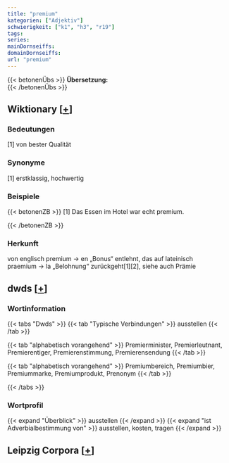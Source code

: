```yaml
---
title: "premium"
kategorien: ["Adjektiv"]
schwierigkeit: ["k1", "h3", "r19"]
tags:
series:
mainDornseiffs:
domainDornseiffs:
url: "premium"
---
```


{{< betonenÜbs >}}
**Übersetzung:**  
{{< /betonenÜbs >}}

## Wiktionary [[+](https://de.wiktionary.org/wiki/premium)]

### Bedeutungen
[1] von bester Qualität  

### Synonyme
[1] erstklassig, hochwertig  

### Beispiele
{{< betonenZB >}}
[1] Das Essen im Hotel war echt premium.  

{{< /betonenZB >}}
### Herkunft
von englisch premium → en „Bonus“ entlehnt, das auf lateinisch praemium → la „Belohnung“ zurückgeht[1][2], siehe auch Prämie  



## dwds [[+](https://www.dwds.de/wb/premium)]

### Wortinformation
{{< tabs "Dwds" >}}
{{< tab "Typische Verbindungen" >}}
ausstellen
{{< /tab >}}

{{< tab "alphabetisch vorangehend" >}}
Premierminister, Premierleutnant, Premierentiger, Premierenstimmung, Premierensendung
{{< /tab >}}

{{< tab "alphabetisch vorangehend" >}}
Premiumbereich, Premiumbier, Premiummarke, Premiumprodukt, Prenonym
{{< /tab >}}

{{< /tabs >}}

### Wortprofil
{{< expand "Überblick" >}} ausstellen {{< /expand >}}
{{< expand "ist Adverbialbestimmung von" >}} ausstellen, kosten, tragen {{< /expand >}}

## Leipzig Corpora [[+](https://corpora.uni-leipzig.de/en/res?word=premium&corpusId=deu_newscrawl-public_2018)]


